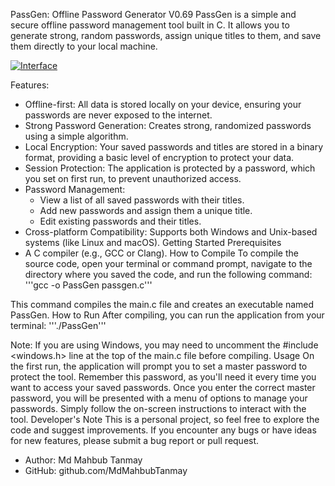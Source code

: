 PassGen: Offline Password Generator V0.69
PassGen is a simple and secure offline password management tool built in C. It allows you to generate strong, random 
passwords, assign unique titles to them, and save them directly to your local machine.

[![Interface](https://i.postimg.cc/0yvRnP8Z/Screenshot-20250906-131732.jpg)](https://postimg.cc/dL5xtMZT)

Features:
 * Offline-first: All data is stored locally on your device, ensuring your passwords are never exposed to the internet.
 * Strong Password Generation: Creates strong, randomized passwords using a simple algorithm.
 * Local Encryption: Your saved passwords and titles are stored in a binary format, providing a basic level of encryption to protect your data.
 * Session Protection: The application is protected by a password, which you set on first run, to prevent unauthorized access.
 * Password Management:
   * View a list of all saved passwords with their titles.
   * Add new passwords and assign them a unique title.
   * Edit existing passwords and their titles.
 * Cross-platform Compatibility: Supports both Windows and Unix-based systems (like Linux and macOS).
Getting Started
Prerequisites
 * A C compiler (e.g., GCC or Clang).
How to Compile
To compile the source code, open your terminal or command prompt, navigate to the directory where you saved the code, and run the following command:
'''gcc -o PassGen passgen.c'''

This command compiles the main.c file and creates an executable named PassGen.
How to Run
After compiling, you can run the application from your terminal:
'''./PassGen'''

Note: If you are using Windows, you may need to uncomment the #include <windows.h> line at the top of the main.c file before compiling.
Usage
On the first run, the application will prompt you to set a master password to protect the tool. Remember this password, as you'll need it every time you want to access your saved passwords.
Once you enter the correct master password, you will be presented with a menu of options to manage your passwords. Simply follow the on-screen instructions to interact with the tool.
Developer's Note
This is a personal project, so feel free to explore the code and suggest improvements. If you encounter any bugs or have ideas for new features, please submit a bug report or pull request.
 * Author: Md Mahbub Tanmay
 * GitHub: github.com/MdMahbubTanmay

